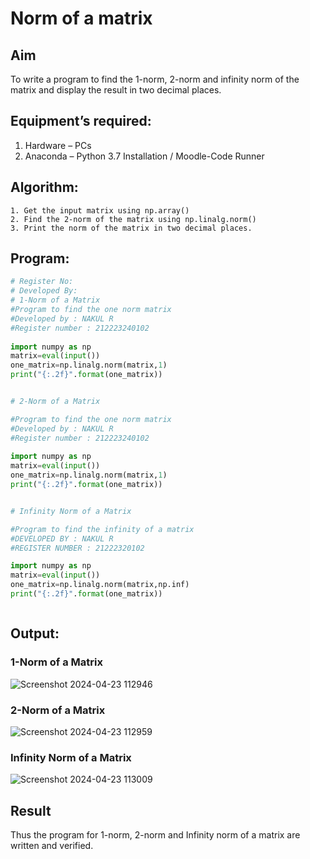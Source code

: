 # Norm of a matrix
## Aim
To write a program to find the 1-norm, 2-norm and infinity norm of the matrix and display the result in two decimal places.
## Equipment’s required:
1.	Hardware – PCs
2.	Anaconda – Python 3.7 Installation / Moodle-Code Runner
## Algorithm:
	1. Get the input matrix using np.array()   
    2. Find the 2-norm of the matrix using np.linalg.norm()
	3. Print the norm of the matrix in two decimal places.
## Program:
```Python
# Register No:
# Developed By:
# 1-Norm of a Matrix
#Program to find the one norm matrix
#Developed by : NAKUL R 
#Register number : 212223240102
 
import numpy as np
matrix=eval(input())
one_matrix=np.linalg.norm(matrix,1)
print("{:.2f}".format(one_matrix))


# 2-Norm of a Matrix

#Program to find the one norm matrix
#Developed by : NAKUL R 
#Register number : 212223240102
 
import numpy as np
matrix=eval(input())
one_matrix=np.linalg.norm(matrix,1)
print("{:.2f}".format(one_matrix))


# Infinity Norm of a Matrix

#Program to find the infinity of a matrix
#DEVELOPED BY : NAKUL R
#REGISTER NUMBER : 21222320102

import numpy as np
matrix=eval(input())
one_matrix=np.linalg.norm(matrix,np.inf)
print("{:.2f}".format(one_matrix))



```
## Output:
### 1-Norm of a Matrix
![Screenshot 2024-04-23 112946](https://github.com/Nakul1411/Norm-of-a-matrix/assets/138849780/2f6a6388-9c56-47e6-8f6c-602c27aa3a48)

### 2-Norm of a Matrix
![Screenshot 2024-04-23 112959](https://github.com/Nakul1411/Norm-of-a-matrix/assets/138849780/dd253bec-d2db-453e-baee-dd81b9016708)

### Infinity Norm of a Matrix
![Screenshot 2024-04-23 113009](https://github.com/Nakul1411/Norm-of-a-matrix/assets/138849780/7aa8874c-3ded-4766-9aaf-f577b887937e)

## Result
Thus the program for 1-norm, 2-norm and Infinity norm of a matrix are written and verified.
